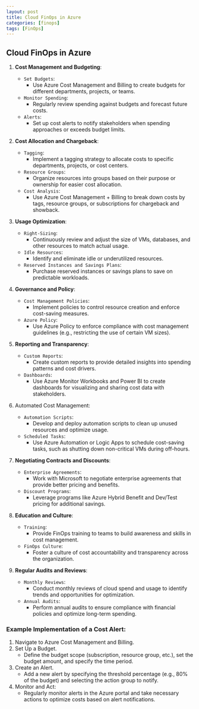 ```yaml
---
layout: post
title: Cloud FinOps in Azure
categories: [finops]
tags: [FinOps]
---
```


## Cloud FinOps in Azure

1. **Cost Management and Budgeting**:
    + `Set Budgets`:
        - Use Azure Cost Management and Billing to create budgets for different departments, projects, or teams.
    + `Monitor Spending`:
        - Regularly review spending against budgets and forecast future costs.
    + `Alerts`:
        - Set up cost alerts to notify stakeholders when spending approaches or exceeds budget limits.

2. **Cost Allocation and Chargeback**:
    + `Tagging`:
        - Implement a tagging strategy to allocate costs to specific departments, projects, or cost centers.
    + `Resource Groups`:
        - Organize resources into groups based on their purpose or ownership for easier cost allocation.
    + `Cost Analysis`:
        - Use Azure Cost Management + Billing to break down costs by tags, resource groups, or subscriptions for chargeback and showback.

3. **Usage Optimization**:
    + `Right-Sizing`:
        - Continuously review and adjust the size of VMs, databases, and other resources to match actual usage.
    + `Idle Resources`:
        - Identify and eliminate idle or underutilized resources.
    + `Reserved Instances and Savings Plans`:
        - Purchase reserved instances or savings plans to save on predictable workloads.

4. **Governance and Policy**:
    + `Cost Management Policies`:
        - Implement policies to control resource creation and enforce cost-saving measures.
    + `Azure Policy`:
        - Use Azure Policy to enforce compliance with cost management guidelines (e.g., restricting the use of certain VM sizes).

5. **Reporting and Transparency**:
    + `Custom Reports`:
        - Create custom reports to provide detailed insights into spending patterns and cost drivers.
    + `Dashboards`:
        - Use Azure Monitor Workbooks and Power BI to create dashboards for visualizing and sharing cost data with stakeholders.

6. Automated Cost Management:
    + `Automation Scripts`:
        - Develop and deploy automation scripts to clean up unused resources and optimize usage.
    + `Scheduled Tasks`:
        - Use Azure Automation or Logic Apps to schedule cost-saving tasks, such as shutting down non-critical VMs during off-hours.

7. **Negotiating Contracts and Discounts**:
    + `Enterprise Agreements`:
        - Work with Microsoft to negotiate enterprise agreements that provide better pricing and benefits.
    + `Discount Programs`:
        - Leverage programs like Azure Hybrid Benefit and Dev/Test pricing for additional savings.

8. **Education and Culture**:
    + `Training`:
        - Provide FinOps training to teams to build awareness and skills in cost management.
    + `FinOps Culture`:
        - Foster a culture of cost accountability and transparency across the organization.

9. **Regular Audits and Reviews**:
    + `Monthly Reviews`:
        - Conduct monthly reviews of cloud spend and usage to identify trends and opportunities for optimization.
    + `Annual Audits`:
        - Perform annual audits to ensure compliance with financial policies and optimize long-term spending.

### Example Implementation of a Cost Alert:

1. Navigate to Azure Cost Management and Billing.
2. Set Up a Budget.
   - Define the budget scope (subscription, resource group, etc.), set the budget amount, and specify the time period.
3. Create an Alert.
   - Add a new alert by specifying the threshold percentage (e.g., 80% of the budget) and selecting the action group to notify.
4. Monitor and Act:
   - Regularly monitor alerts in the Azure portal and take necessary actions to optimize costs based on alert notifications.
